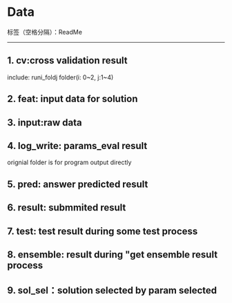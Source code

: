 # Data

标签（空格分隔）：ReadMe 

---

## 1. cv:cross validation result
include: runi_foldj folder(i: 0~2, j:1~4)
## 2. feat: input data for solution
## 3. input:raw data
## 4. log_write: params_eval result
orignial folder is for program output directly
## 5. pred: answer predicted result
## 6. result: submmited result
## 7. test: test result during some test process
## 8. ensemble: result during "get ensemble result process
## 9. sol_sel：solution selected by param selected




